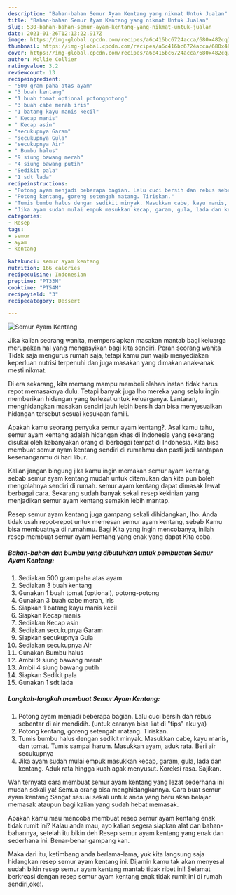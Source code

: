 ```yaml
---
description: "Bahan-bahan Semur Ayam Kentang yang nikmat Untuk Jualan"
title: "Bahan-bahan Semur Ayam Kentang yang nikmat Untuk Jualan"
slug: 530-bahan-bahan-semur-ayam-kentang-yang-nikmat-untuk-jualan
date: 2021-01-26T12:13:22.917Z
image: https://img-global.cpcdn.com/recipes/a6c416bc6724acca/680x482cq70/semur-ayam-kentang-foto-resep-utama.jpg
thumbnail: https://img-global.cpcdn.com/recipes/a6c416bc6724acca/680x482cq70/semur-ayam-kentang-foto-resep-utama.jpg
cover: https://img-global.cpcdn.com/recipes/a6c416bc6724acca/680x482cq70/semur-ayam-kentang-foto-resep-utama.jpg
author: Mollie Collier
ratingvalue: 3.2
reviewcount: 13
recipeingredient:
- "500 gram paha atas ayam"
- "3 buah kentang"
- "1 buah tomat optional potongpotong"
- "3 buah cabe merah iris"
- "1 batang kayu manis kecil"
- " Kecap manis"
- " Kecap asin"
- "secukupnya Garam"
- "secukupnya Gula"
- "secukupnya Air"
- " Bumbu halus"
- "9 siung bawang merah"
- "4 siung bawang putih"
- "Sedikit pala"
- "1 sdt lada"
recipeinstructions:
- "Potong ayam menjadi beberapa bagian. Lalu cuci bersih dan rebus sebentar di air mendidih. (untuk caranya bisa liat di &#34;tips&#34; aku ya)"
- "Potong kentang, goreng setengah matang. Tiriskan."
- "Tumis bumbu halus dengan sedikit minyak. Masukkan cabe, kayu manis, dan tomat. Tumis sampai harum. Masukkan ayam, aduk rata. Beri air secukupnya"
- "Jika ayam sudah mulai empuk masukkan kecap, garam, gula, lada dan kentang. Aduk rata hingga kuah agak menyusut. Koreksi rasa. Sajikan."
categories:
- Resep
tags:
- semur
- ayam
- kentang

katakunci: semur ayam kentang 
nutrition: 166 calories
recipecuisine: Indonesian
preptime: "PT33M"
cooktime: "PT54M"
recipeyield: "3"
recipecategory: Dessert

---
```



![Semur Ayam Kentang](https://img-global.cpcdn.com/recipes/a6c416bc6724acca/680x482cq70/semur-ayam-kentang-foto-resep-utama.jpg)

Jika kalian seorang wanita, mempersiapkan masakan mantab bagi keluarga merupakan hal yang mengasyikan bagi kita sendiri. Peran seorang  wanita Tidak saja mengurus rumah saja, tetapi kamu pun wajib menyediakan keperluan nutrisi terpenuhi dan juga masakan yang dimakan anak-anak mesti nikmat.

Di era  sekarang, kita memang mampu membeli olahan instan tidak harus repot memasaknya dulu. Tetapi banyak juga lho mereka yang selalu ingin memberikan hidangan yang terlezat untuk keluarganya. Lantaran, menghidangkan masakan sendiri jauh lebih bersih dan bisa menyesuaikan hidangan tersebut sesuai kesukaan famili. 



Apakah kamu seorang penyuka semur ayam kentang?. Asal kamu tahu, semur ayam kentang adalah hidangan khas di Indonesia yang sekarang disukai oleh kebanyakan orang di berbagai tempat di Indonesia. Kita bisa membuat semur ayam kentang sendiri di rumahmu dan pasti jadi santapan kesenanganmu di hari libur.

Kalian jangan bingung jika kamu ingin memakan semur ayam kentang, sebab semur ayam kentang mudah untuk ditemukan dan kita pun boleh mengolahnya sendiri di rumah. semur ayam kentang dapat dimasak lewat berbagai cara. Sekarang sudah banyak sekali resep kekinian yang menjadikan semur ayam kentang semakin lebih mantap.

Resep semur ayam kentang juga gampang sekali dihidangkan, lho. Anda tidak usah repot-repot untuk memesan semur ayam kentang, sebab Kamu bisa membuatnya di rumahmu. Bagi Kita yang ingin mencobanya, inilah resep membuat semur ayam kentang yang enak yang dapat Kita coba.

<!--inarticleads1-->

##### Bahan-bahan dan bumbu yang dibutuhkan untuk pembuatan Semur Ayam Kentang:

1. Sediakan 500 gram paha atas ayam
1. Sediakan 3 buah kentang
1. Gunakan 1 buah tomat (optional), potong-potong
1. Gunakan 3 buah cabe merah, iris
1. Siapkan 1 batang kayu manis kecil
1. Siapkan  Kecap manis
1. Sediakan  Kecap asin
1. Sediakan secukupnya Garam
1. Siapkan secukupnya Gula
1. Sediakan secukupnya Air
1. Gunakan  Bumbu halus
1. Ambil 9 siung bawang merah
1. Ambil 4 siung bawang putih
1. Siapkan Sedikit pala
1. Gunakan 1 sdt lada




<!--inarticleads2-->

##### Langkah-langkah membuat Semur Ayam Kentang:

1. Potong ayam menjadi beberapa bagian. Lalu cuci bersih dan rebus sebentar di air mendidih. (untuk caranya bisa liat di &#34;tips&#34; aku ya)
1. Potong kentang, goreng setengah matang. Tiriskan.
1. Tumis bumbu halus dengan sedikit minyak. Masukkan cabe, kayu manis, dan tomat. Tumis sampai harum. Masukkan ayam, aduk rata. Beri air secukupnya
1. Jika ayam sudah mulai empuk masukkan kecap, garam, gula, lada dan kentang. Aduk rata hingga kuah agak menyusut. Koreksi rasa. Sajikan.




Wah ternyata cara membuat semur ayam kentang yang lezat sederhana ini mudah sekali ya! Semua orang bisa menghidangkannya. Cara buat semur ayam kentang Sangat sesuai sekali untuk anda yang baru akan belajar memasak ataupun bagi kalian yang sudah hebat memasak.

Apakah kamu mau mencoba membuat resep semur ayam kentang enak tidak rumit ini? Kalau anda mau, ayo kalian segera siapkan alat dan bahan-bahannya, setelah itu bikin deh Resep semur ayam kentang yang enak dan sederhana ini. Benar-benar gampang kan. 

Maka dari itu, ketimbang anda berlama-lama, yuk kita langsung saja hidangkan resep semur ayam kentang ini. Dijamin kamu tak akan menyesal sudah bikin resep semur ayam kentang mantab tidak ribet ini! Selamat berkreasi dengan resep semur ayam kentang enak tidak rumit ini di rumah sendiri,oke!.

